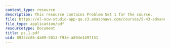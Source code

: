 ```yaml
---
content_type: resource
description: This resource contains Problem Set 1 for the course.
file: https://ol-ocw-studio-app-qa.s3.amazonaws.com/courses/5-43-advanced-organic-chemistry-spring-2007/8935cc86da095013f93ea894e1497151_ps_1.pdf
file_type: application/pdf
resourcetype: Document
title: ps_1.pdf
uid: 8935cc86-da09-5013-f93e-a894e1497151
---
```

